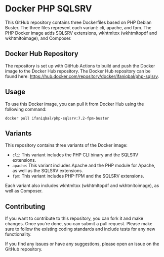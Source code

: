 # Docker PHP SQLSRV

This GitHub repository contains three Dockerfiles based on PHP Debian Buster. The three files represent each variant: cli, apache, and fpm. The PHP Docker image adds SQLSRV extensions, wkhtmltox (wkhtmltopdf and wkhtmltoimage), and Composer.

## Docker Hub Repository

The repository is set up with GitHub Actions to build and push the Docker image to the Docker Hub repository. The Docker Hub repository can be found here: https://hub.docker.com/repository/docker/ifaniqbal/php-sqlsrv.

## Usage

To use this Docker image, you can pull it from Docker Hub using the following command:

```
docker pull ifaniqbal/php-sqlsrv:7.2-fpm-buster
```

## Variants

This repository contains three variants of the Docker image:

- `cli`: This variant includes the PHP CLI binary and the SQLSRV extensions.
- `apache`: This variant includes Apache and the PHP module for Apache, as well as the SQLSRV extensions.
- `fpm`: This variant includes PHP-FPM and the SQLSRV extensions.

Each variant also includes wkhtmltox (wkhtmltopdf and wkhtmltoimage), as well as Composer.

## Contributing

If you want to contribute to this repository, you can fork it and make changes. Once you're done, you can submit a pull request. Please make sure to follow the existing coding standards and include tests for any new functionality.

If you find any issues or have any suggestions, please open an issue on the GitHub repository.
